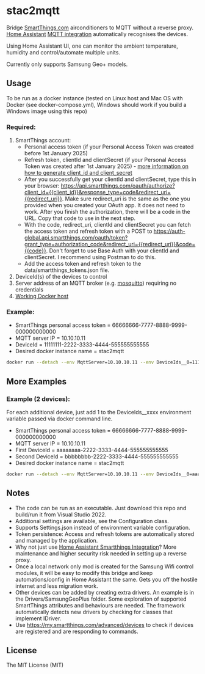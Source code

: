 # stac2mqtt

Bridge [SmartThings.com](https://www.smartthings.com) airconditioners to MQTT without a reverse proxy. [Home Assistant](https://www.home-assistant.io) [MQTT integration](https://www.home-assistant.io/integrations/mqtt) automatically recognises the devices.

Using Home Assistant UI, one can monitor the ambient temperature, humidity and control/automate multiple units.

Currently only supports Samsung Geo+ models.

## Usage

To be run as a docker instance (tested on Linux host and Mac OS with Docker (see docker-compose.yml), Windows should work if you build a Windows image using this repo)

### Required:

1. SmartThings account:
   - Personal access token (if your Personal Access Token was created before 1st January 2025)
   - Refresh token, clientId and clientSecret (if your Personal Access Token was created after 1st January 2025) - [more information on how to generate client_id and client_secret](https://github.com/SmartThingsCommunity/api-app-subscription-example-js/tree/master)
   - After you successfully get your clientId and clientSecret, type this in your browser: https://api.smartthings.com/oauth/authorize?client_id={{client_id}}&response_type=code&redirect_uri={{redirect_uri}}. Make sure redirect_uri is the same as the one you provided when you created your OAuth app. It does not need to work. After you finish the authorization, there will be a code in the URL. Copy that code to use in the next step.
   - With the code, redirect_uri, clientId and clientSecret you can fetch the access token and refresh token with a POST to https://auth-global.api.smartthings.com/oauth/token?grant_type=authorization_code&redirect_uri={{redirect_uri}}&code={{code}}. Don't forget to use Base Auth with your clientId and clientSecret. I recommend using Postman to do this.
   - Add the access token and refresh token to the data/smartthings_tokens.json file.
2. DeviceId(s) of the devices to control
3. Server address of an MQTT broker (e.g. [mosquitto](https://mosquitto.org/)) requiring no credentials
4. [Working Docker host](https://www.tutorialspoint.com/docker/docker_installation.htm)

### Example:

- SmartThings personal access token = 66666666-7777-8888-9999-000000000000
- MQTT server IP = 10.10.10.11
- DeviceId = 11111111-2222-3333-4444-555555555555
- Desired docker instance name = stac2mqtt

```bash
docker run --detach --env MqttServer=10.10.10.11 --env DeviceIds__0=11111111-2222-3333-4444-555555555555 --env SmartThings__ApiToken=66666666-7777-8888-9999-000000000000 --env SmartThings__RefreshToken=initial-refresh-token --env SmartThings__ClientCredentials=base64-encoded-credentials --name stac2mqtt mybura/stac2mqtt:latest
```

## More Examples

### Example (2 devices):

For each additional device, just add 1 to the DeviceIds__xxxx environment variable passed via docker command line.

- SmartThings personal access token = 66666666-7777-8888-9999-000000000000
- MQTT server IP = 10.10.10.11
- First DeviceId = aaaaaaaa-2222-3333-4444-555555555555
- Second DeviceId = bbbbbbbb-2222-3333-4444-555555555555
- Desired docker instance name = stac2mqtt

```bash
docker run --detach --env MqttServer=10.10.10.11 --env DeviceIds__0=aaaaaaaa-2222-3333-4444-555555555555 --env DeviceIds__1=bbbbbbbb-2222-3333-4444-555555555555 --env SmartThings__ApiToken=66666666-7777-8888-9999-000000000000 --env SmartThings__RefreshToken=initial-refresh-token --env SmartThings__ClientCredentials=base64-encoded-credentials --name stac2mqtt mybura/stac2mqtt:latest
```

## Notes

- The code can be run as an executable. Just download this repo and build/run it from Visual Studio 2022.
- Additional settings are available, see the Configuration class.
- Supports Settings.json instead of environment variable configuration.
- Token persistence: Access and refresh tokens are automatically stored and managed by the application.
- Why not just use [Home Assistant Smartthings Integration](https://www.home-assistant.io/integrations/smartthings/)? More maintenance and higher security risk needed in setting up a reverse proxy.
- Once a local network only mod is created for the Samsung Wifi control modules, it will be easy to modify this bridge and keep automations/config in Home Assistant the same. Gets you off the hostile internet and less migration work.
- Other devices can be added by creating extra drivers. An example is in the Drivers/SamsungGeoPlus folder. Some exploration of supported SmartThings attributes and behaviours are needed. The framework automatically detects new drivers by checking for classes that implement IDriver.
- Use https://my.smartthings.com/advanced/devices to check if devices are registered and are responding to commands.

## License

The MIT License (MIT)